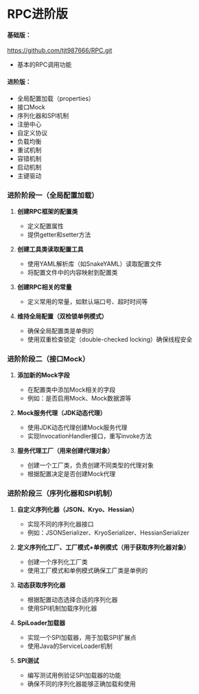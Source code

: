 # RPC进阶版



#### 基础版：
https://github.com/tjt987666/RPC.git
- 基本的RPC调用功能

#### 进阶版：
- 全局配置加载（properties）
- 接口Mock
- 序列化器和SPI机制
- 注册中心
- 自定义协议
- 负载均衡
- 重试机制
- 容错机制
- 启动机制
- 主键驱动

### 进阶阶段一（全局配置加载）
1. **创建RPC框架的配置类**
   - 定义配置属性
   - 提供getter和setter方法

2. **创建工具类读取配置工具**
   - 使用YAML解析库（如SnakeYAML）读取配置文件
   - 将配置文件中的内容映射到配置类

3. **创建RPC相关的常量**
   - 定义常用的常量，如默认端口号、超时时间等

4. **维持全局配置（双检锁单例模式）**
   - 确保全局配置类是单例的
   - 使用双重检查锁定（double-checked locking）确保线程安全

### 进阶阶段二（接口Mock）
1. **添加新的Mock字段**
   - 在配置类中添加Mock相关的字段
   - 例如：是否启用Mock、Mock数据源等

2. **Mock服务代理（JDK动态代理）**
   - 使用JDK动态代理创建Mock服务代理
   - 实现InvocationHandler接口，重写invoke方法

3. **服务代理工厂（用来创建代理对象）**
   - 创建一个工厂类，负责创建不同类型的代理对象
   - 根据配置决定是否创建Mock代理

### 进阶阶段三（序列化器和SPI机制）
1. **自定义序列化器（JSON、Kryo、Hessian）**
   - 实现不同的序列化器接口
   - 例如：JSONSerializer、KryoSerializer、HessianSerializer

2. **定义序列化工厂、工厂模式+单例模式（用于获取序列化器对象）**
   - 创建一个序列化工厂类
   - 使用工厂模式和单例模式确保工厂类是单例的

3. **动态获取序列化器**
   - 根据配置动态选择合适的序列化器
   - 使用SPI机制加载序列化器

4. **SpiLoader加载器**
   - 实现一个SPI加载器，用于加载SPI扩展点
   - 使用Java的ServiceLoader机制

5. **SPI测试**
   - 编写测试用例验证SPI加载器的功能
   - 确保不同的序列化器能够正确加载和使用
